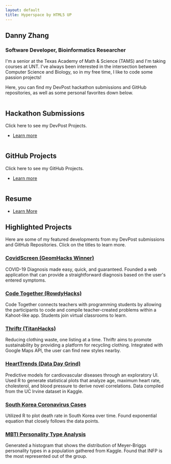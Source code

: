 ```yaml
---
layout: default
title: Hyperspace by HTML5 UP
---
```

<!-- Global site tag (gtag.js) - Google Analytics -->
<script async src="https://www.googletagmanager.com/gtag/js?id=UA-170259484-1"></script>
<script>
  window.dataLayer = window.dataLayer || [];
  function gtag(){dataLayer.push(arguments);}
  gtag('js', new Date());

  gtag('config', 'UA-170259484-1');
</script>

<!-- Intro -->
<section id="intro" class="wrapper style1 fullscreen fade-up">
	<div class="inner">
		<h1>Danny Zhang</h1>
		<h3>Software Developer, Bioinformatics Researcher</h3>
		<p>I'm a senior at the Texas Academy of Math & Science (TAMS) and I'm taking courses at UNT. I've always been interested in the intersection between Computer Science and Biology, so in my free time, I like to code some passion projects!</p>
		<p>Here, you can find my DevPost hackathon submissions and GitHub repositories, as well as some personal favorites down below.</p>
	</div>
</section>

<!-- One -->
<section id="one" class="wrapper style2 spotlights">
	<section>
		<a href="https://devpost.com/dannyzhangtx" class="image"><img src="../dannyzhang1020.github.io/images/dev-post-555431.png" alt="" data-position="center center" /></a>
		<div class="content">
			<div class="inner">
				<h2>Hackathon Submissions</h2>
				<p>Click here to see my DevPost Projects.</p>
				<ul class="actions">
					<li><a href="https://devpost.com/dannyzhangtx" class="button" target = "_blank">Learn more</a></li>
				</ul>
			</div>
		</div>
	</section>
	<section>
		<a href="https://github.com/dannyzhang1020" class="image"><img src="../dannyzhang1020.github.io/images/github-logo.png" alt="" data-position="top center" /></a>
		<div class="content">
			<div class="inner">
				<h2>GitHub Projects</h2>
				<p>Click here to see my GitHub Projects.</p>
				<ul class="actions">
					<li><a href="https://github.com/dannyzhang1020" class="button" target = "_blank">Learn more</a></li>
				</ul>
			</div>
		</div>
	</section>
	<section>
		<a href="../dannyzhang1020.github.io/images/DannyZhang_Resume.pdf" class="image"><img src="../dannyzhang1020.github.io/images/cv_PNG42.png" alt="" data-position="25% 25%" /></a>
		<div class="content">
			<div class="inner">
				<h2>Resume</h2>
				<ul class="actions">
					<li><a href="../dannyzhang1020.github.io/images/DannyZhang_Resume.pdf" class="button" target = "_blank">Learn More</a></li>
				</ul>
			</div>
		</div>
	</section>
</section>

<!-- Two -->
<section id="two" class="wrapper style3 fade-up">
	<div class="inner">
		<h2>Highlighted Projects</h2>
		<p>Here are some of my featured developments from my DevPost submissions and GitHub Repositories. Click on the titles to learn more.</p>
		<div class="features">
		    <section>
        		<span class="icon major fa-heartbeat"></span>
        		<a href = "https://devpost.com/software/covidscreen" target = "_blank"><h3>CovidScreen (GeomHacks Winner)</h3></a>
     			<p>COVID-19 Diagnosis made easy, quick, and guaranteed. Founded a web application that can provide a straightforward diagnosis based on the user's entered symptoms.</p>
        	</section>
			<section>
				<span class="icon major fa-code"></span>
				<a href = "https://devpost.com/software/code-together-v5e8tz" target = "_blank"><h3>Code Together (RowdyHacks)</h3></a>
				<p>Code Together connects teachers with programming students by allowing the participants to code and compile teacher-created problems within a Kahoot-like app. Students join virtual classrooms to learn.</p>
			</section>
			<section>
				<span class="icon major fa-graduation-cap"></span>
				<a href = "https://devpost.com/software/thriftr" target = "_blank"><h3>Thriftr (TitanHacks)</h3></a>
				<p>Reducing clothing waste, one listing at a time. Thriftr aims to promote sustainability by providing a platform for recycling clothing. Integrated with Google Maps API, the user can find new styles nearby.</p>
			</section>
			<section>
				<span class="icon major fa-h-square"></span>
				<a href = "https://devpost.com/software/datadaygrind" target = "_blank"><h3>HeartTrends (Data Day Grind)</h3></a>
				<p>Predictive models for cardiovascular diseases through an exploratory UI. Used R to generate statistical plots that analyze age, maximum heart rate, cholesterol, and blood pressure to derive novel correlations. Data compiled from the UC Irvine dataset in Kaggle.</p>
			</section>
			<section>
				<span class="icon major fa-user-md"></span>
				<a href = "https://github.com/dannyzhang1020/Korea-Coronavirus-Cases" target = "_blank"><h3>South Korea Coronavirus Cases</h3></a>
				<p>Utilized R to plot death rate in South Korea over time. Found exponential equation that closely follows the data points.</p>
			</section>
			<section>
				<span class="icon major fa-street-view"></span>
				<a href = "https://github.com/dannyzhang1020/mbti-analysis" target = "_blank"><h3>MBTI Personality Type Analysis</h3></a>
				<p>Generated a histogram that shows the distribution of Meyer-Briggs personality types in a population gathered from Kaggle. Found that INFP is the most represented out of the group.</p>
			</section>
		</div>
	</div>
</section>
